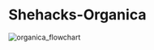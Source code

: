 # Shehacks-Organica

![organica_flowchart](https://user-images.githubusercontent.com/58393925/111052526-78f67f00-8481-11eb-94be-00b6055c0548.png)